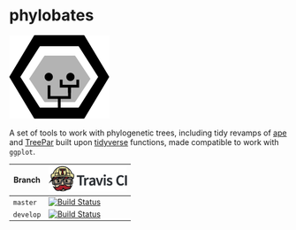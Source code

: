 # phylobates

![treading in trees](pics/phylobates_logo.png)

A set of tools to work with phylogenetic trees, including tidy revamps of [ape](https://cran.r-project.org/web/packages/ape/index.html)
and [TreePar](https://cran.r-project.org/web/packages/TreeSim/index.html) built upon [tidyverse](https://www.tidyverse.org/) functions, made compatible to work with `ggplot`. 

Branch|[![Travis CI logo](pics/TravisCI.png)](https://travis-ci.org)
---|---
`master`|[![Build Status](https://travis-ci.org/TheoPannetier/comrad.svg?branch=master)](https://travis-ci.org/TheoPannetier/phylobates)
`develop`|[![Build Status](https://travis-ci.org/TheoPannetier/comrad.svg?branch=develop)](https://travis-ci.org/TheoPannetier/phylobates)
